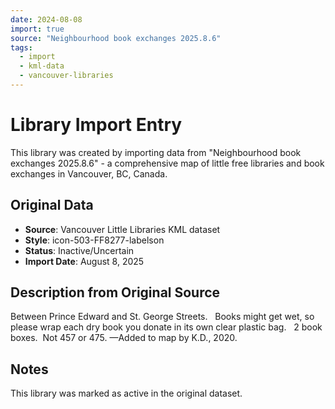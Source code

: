 ```yaml
---
date: 2024-08-08
import: true
source: "Neighbourhood book exchanges 2025.8.6"
tags:
  - import
  - kml-data
  - vancouver-libraries
---
```


# Library Import Entry

This library was created by importing data from "Neighbourhood book exchanges 2025.8.6" - a comprehensive map of little free libraries and book exchanges in Vancouver, BC, Canada.

## Original Data

- **Source**: Vancouver Little Libraries KML dataset
- **Style**: icon-503-FF8277-labelson
- **Status**: Inactive/Uncertain
- **Import Date**: August 8, 2025

## Description from Original Source

Between Prince Edward and St. George Streets.   Books might get wet, so please wrap each dry book you donate in its own clear plastic bag.  
2 book boxes.  Not 457 or 475.
—Added to map by K.D., 2020.



## Notes

This library was marked as active in the original dataset.
